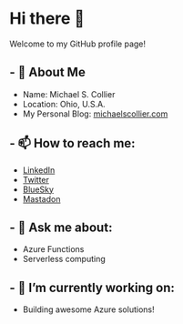 # Hi there 👋

Welcome to my GitHub profile page!

## - :man: About Me
  - Name: Michael S. Collier
  - Location: Ohio, U.S.A.
  - My Personal Blog: [michaelscollier.com](https://www.michaelscollier.com)
  
## - 📫 How to reach me:
  
  - [LinkedIn](https://www.linkedin.com/in/mcollier)
  - [Twitter](https://twitter.com/michaelcollier)
  - [BlueSky](https://bsky.app/profile/michaelscollier.com)
  - [Mastadon](https://hachyderm.io/@michaelcollier)

## - 💬 Ask me about:
  - Azure Functions
  - Serverless computing

## - 🔭 I’m currently working on:
  - Building awesome Azure solutions!

<!--
**mcollier/mcollier** is a ✨ _special_ ✨ repository because its `README.md` (this file) appears on your GitHub profile.

Here are some ideas to get you started:

- 🔭 I’m currently working on ...
- 🌱 I’m currently learning ...
- 👯 I’m looking to collaborate on ...
- 🤔 I’m looking for help with ...
- 💬 Ask me about ...
- 📫 How to reach me: ...
- 😄 Pronouns: ...
- ⚡ Fun fact: ...
-->

